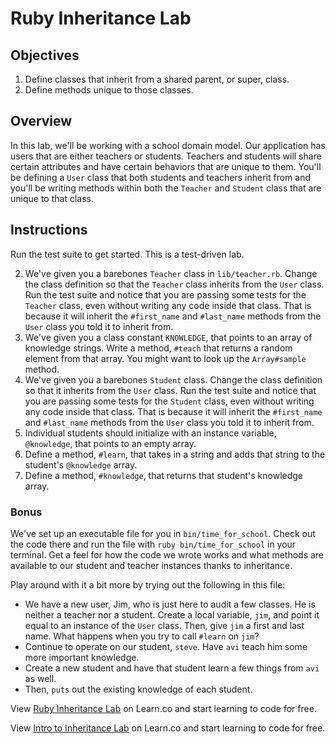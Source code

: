 # Ruby Inheritance Lab

## Objectives

1. Define classes that inherit from a shared parent, or super, class.
2. Define methods unique to those classes.


## Overview

In this lab, we'll be working with a school domain model. Our application has users that are either teachers or students. Teachers and students will share certain attributes and have certain behaviors that are unique to them. You'll be defining a `User` class that both students and teachers inherit from and you'll be writing methods within both the `Teacher` and `Student` class that are unique to that class.

## Instructions

Run the test suite to get started. This is a test-driven lab.

<!-- 1. Define the `User` class such that a user can have a first and last name. You'll need both a setter and a getter for first and last name.  -->
2. We've given you a barebones `Teacher` class in `lib/teacher.rb`. Change the class definition so that the `Teacher` class inherits from the `User` class. Run the test suite and notice that you are passing some tests for the `Teacher` class, even without writing any code inside that class. That is because it will inherit the `#first_name` and `#last_name` methods from the `User` class you told it to inherit from.
3. We've given you a class constant `KNOWLEDGE`, that points to an array of knowledge strings. Write a method, `#teach` that returns a random element from that array. You might want to look up the `Array#sample` method.
4. We've given you a barebones `Student` class. Change the class definition so that it inherits from the `User` class. Run the test suite and notice that you are passing some tests for the `Student` class, even without writing any code inside that class. That is because it will inherit the `#first_name` and `#last_name` methods from the `User` class you told it to inherit from.
5. Individual students should initialize with an instance variable, `@knowledge`, that points to an empty array.
6. Define a method, `#learn`, that takes in a string and adds that string to the student's `@knowledge` array.
7. Define a method, `#knowledge`, that returns that student's knowledge array.

### Bonus

We've set up an executable file for you in `bin/time_for_school`. Check out the code there and run the file with `ruby bin/time_for_school` in your terminal. Get a feel for how the code we wrote works and what methods are available to our student and teacher instances thanks to inheritance.

Play around with it a bit more by trying out the following in this file:

* We have a new user, Jim, who is just here to audit a few classes. He is neither a teacher nor a student. Create a local variable, `jim`, and point it equal to an instance of the `User` class. Then, give `jim` a first and last name. What happens when you try to call `#learn` on `jim`?
* Continue to operate on our student, `steve`. Have `avi` teach him some more important knowledge.
* Create a new student and have that student learn a few things from `avi` as well.
* Then, `puts` out the existing knowledge of each student.

<p data-visibility='hidden'>View <a href='https://learn.co/lessons/ruby-inheritance-lab' title='Ruby Inheritance Lab'>Ruby Inheritance Lab</a> on Learn.co and start learning to code for free.</p>

<p class='util--hide'>View <a href='https://learn.co/lessons/ruby-inheritance-lab'>Intro to Inheritance Lab</a> on Learn.co and start learning to code for free.</p>
